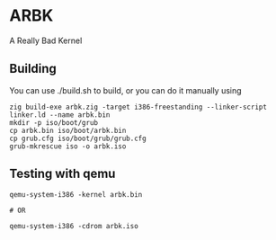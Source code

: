 # ARBK

A Really Bad Kernel

## Building
You can use ./build.sh to build, or you can do it manually using

```
zig build-exe arbk.zig -target i386-freestanding --linker-script linker.ld --name arbk.bin
mkdir -p iso/boot/grub
cp arbk.bin iso/boot/arbk.bin
cp grub.cfg iso/boot/grub/grub.cfg
grub-mkrescue iso -o arbk.iso
```

## Testing with qemu

```
qemu-system-i386 -kernel arbk.bin

# OR

qemu-system-i386 -cdrom arbk.iso
```
